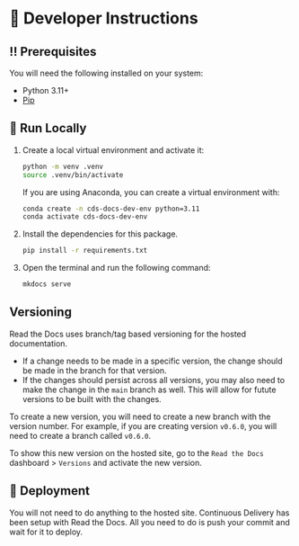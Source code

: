 # :toolbox: Developer Instructions

## :bangbang: Prerequisites

You will need the following installed on your system:

- Python 3.11+
- [Pip](https://pip.pypa.io/en/stable/)

## :running: Run Locally

1. Create a local virtual environment and activate it:

   ```bash
   python -m venv .venv
   source .venv/bin/activate
   ```

   If you are using Anaconda, you can create a virtual environment with:

   ```bash
   conda create -n cds-docs-dev-env python=3.11
   conda activate cds-docs-dev-env
   ```

2. Install the dependencies for this package.

   ```bash
   pip install -r requirements.txt
   ```

3. Open the terminal and run the following command:

   ```bash
   mkdocs serve
   ```

## Versioning

Read the Docs uses branch/tag based versioning for the hosted documentation.

- If a change needs to be made in a specific version, the change should be made in the branch for that version.
- If the changes should persist across all versions, you may also need to make the change in the `main` branch as well. This will allow for futute versions to be built with the changes.

To create a new version, you will need to create a new branch with the version number. For example, if you are creating version `v0.6.0`, you will need to create a branch called `v0.6.0`.

To show this new version on the hosted site, go to the `Read the Docs` dashboard > `Versions` and activate the new version.

## :triangular_flag_on_post: Deployment

You will not need to do anything to the hosted site. Continuous Delivery has been setup with Read the Docs. All you need to do is push your commit and wait for it to deploy.
